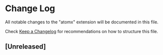 # Change Log
All notable changes to the "atomx" extension will be documented in this file.

Check [Keep a Changelog](http://keepachangelog.com/) for recommendations on how to structure this file.

## [Unreleased]
